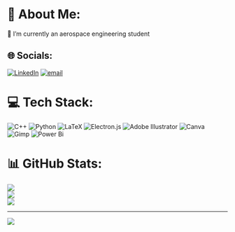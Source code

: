 # 💫 About Me:
🔭 I’m currently an aerospace engineering student


## 🌐 Socials:
[![LinkedIn](https://img.shields.io/badge/LinkedIn-%230077B5.svg?logo=linkedin&logoColor=white)](https://linkedin.com/in/abrilbertran) [![email](https://img.shields.io/badge/Email-D14836?logo=gmail&logoColor=white)](mailto:abriljinbg@gmail.com) 

# 💻 Tech Stack:
![C++](https://img.shields.io/badge/c++-%2300599C.svg?style=for-the-badge&logo=c%2B%2B&logoColor=white) ![Python](https://img.shields.io/badge/python-3670A0?style=for-the-badge&logo=python&logoColor=ffdd54) ![LaTeX](https://img.shields.io/badge/latex-%23008080.svg?style=for-the-badge&logo=latex&logoColor=white) ![Electron.js](https://img.shields.io/badge/Electron-191970?style=for-the-badge&logo=Electron&logoColor=white) ![Adobe Illustrator](https://img.shields.io/badge/adobe%20illustrator-%23FF9A00.svg?style=for-the-badge&logo=adobe%20illustrator&logoColor=white) ![Canva](https://img.shields.io/badge/Canva-%2300C4CC.svg?style=for-the-badge&logo=Canva&logoColor=white) ![Gimp](https://img.shields.io/badge/Gimp-657D8B?style=for-the-badge&logo=gimp&logoColor=FFFFFF) ![Power Bi](https://img.shields.io/badge/power_bi-F2C811?style=for-the-badge&logo=powerbi&logoColor=black)
# 📊 GitHub Stats:
![](https://github-readme-stats.vercel.app/api?username=abrilbertran&theme=default&hide_border=false&include_all_commits=false&count_private=false)<br/>
![](https://nirzak-streak-stats.vercel.app/?user=abrilbertran&theme=default&hide_border=false)<br/>
![](https://github-readme-stats.vercel.app/api/top-langs/?username=abrilbertran&theme=default&hide_border=false&include_all_commits=false&count_private=false&layout=compact)

---
[![](https://visitcount.itsvg.in/api?id=abrilbertran&icon=0&color=0)](https://visitcount.itsvg.in)

<!-- Proudly created with GPRM ( https://gprm.itsvg.in ) -->
